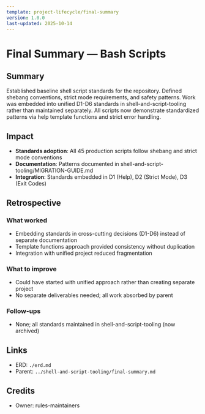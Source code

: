 ```yaml
---
template: project-lifecycle/final-summary
version: 1.0.0
last-updated: 2025-10-14
---
```


# Final Summary — Bash Scripts

## Summary

Established baseline shell script standards for the repository. Defined shebang conventions, strict mode requirements, and safety patterns. Work was embedded into unified D1-D6 standards in shell-and-script-tooling rather than maintained separately. All scripts now demonstrate standardized patterns via help template functions and strict error handling.

## Impact

- **Standards adoption**: All 45 production scripts follow shebang and strict mode conventions
- **Documentation**: Patterns documented in shell-and-script-tooling/MIGRATION-GUIDE.md
- **Integration**: Standards embedded in D1 (Help), D2 (Strict Mode), D3 (Exit Codes)

## Retrospective

### What worked

- Embedding standards in cross-cutting decisions (D1-D6) instead of separate documentation
- Template functions approach provided consistency without duplication
- Integration with unified project reduced fragmentation

### What to improve

- Could have started with unified approach rather than creating separate project
- No separate deliverables needed; all work absorbed by parent

### Follow-ups

- None; all standards maintained in shell-and-script-tooling (now archived)

## Links

- ERD: `./erd.md`
- Parent: `../shell-and-script-tooling/final-summary.md`

## Credits

- Owner: rules-maintainers
